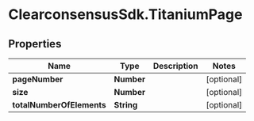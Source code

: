 # ClearconsensusSdk.TitaniumPage

## Properties

Name | Type | Description | Notes
------------ | ------------- | ------------- | -------------
**pageNumber** | **Number** |  | [optional] 
**size** | **Number** |  | [optional] 
**totalNumberOfElements** | **String** |  | [optional] 


